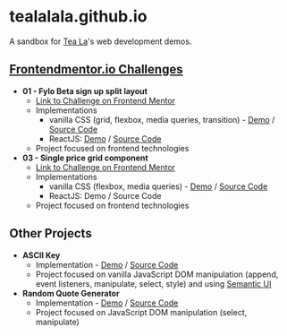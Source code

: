 # tealalala.github.io

A sandbox for [Tea La](https://teala.xyz/)'s web development demos.

## [Frontendmentor.io Challenges](https://frontendmentor.io/)
* **01 - Fylo Beta sign up split layout**
  - [Link to Challenge on Frontend Mentor](https://www.frontendmentor.io/challenges/fylo-landing-page-227273)
  - Implementations
    * vanilla CSS (grid, flexbox, media queries, transition) - [Demo](https://tealalala.github.io/frontendmentor-vanilla/01-fylo-beta-signup-landing/index.html) / [Source Code](https://github.com/tealalala/tealalala.github.io/tree/master/frontendmentor-vanilla/01-fylo-beta-signup-landing)
    * ReactJS: [Demo](https://pacific-scrubland-57873.herokuapp.com/) / [Source Code](https://github.com/tealalala/tealalala.github.io/tree/master/frontendmentor-react/01-fylo-beta-signup-landing)
  - Project focused on frontend technologies
* **03 - Single price grid component**
  - [Link to Challenge on Frontend Mentor](https://beta.frontendmentor.io/challenges/single-price-grid-component-5ce41129d0ff452fec5abbbc)
  - Implementations
    * vanilla CSS (flexbox, media queries) - [Demo](https://tealalala.github.io/frontendmentor-vanilla/03-single-price-grid-component/index.html) / [Source Code](https://github.com/tealalala/tealalala.github.io/tree/master/frontendmentor-vanilla/03-single-price-grid-component)
    * ReactJS: Demo / Source Code
  - Project focused on frontend technologies

## Other Projects
* **ASCII Key**
  * Implementation - [Demo](https://tealalala.github.io/ascii-key/index.html) / [Source Code](https://github.com/tealalala/ascii-key)
  - Project focused on vanilla JavaScript DOM manipulation (append, event listeners, manipulate, select, style) and using [Semantic UI](https://semantic-ui.com/)
* **Random Quote Generator**
  * Implementation - [Demo](https://tealalala.github.io/random-quote-generator/index.html) / [Source Code](https://github.com/tealalala/random-quote-generator)
  - Project focused on JavaScript DOM manipulation (select, manipulate)
